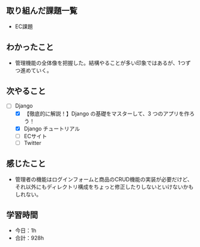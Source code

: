 ## 取り組んだ課題一覧
- EC課題

## わかったこと
- 管理機能の全体像を把握した。結構やることが多い印象ではあるが、1つずつ進めていく。

## 次やること
- [ ] Django
   - [x] 【徹底的に解説！】Django の基礎をマスターして、3 つのアプリを作ろう！
   - [x] Django チュートリアル
   - [ ] ECサイト
   - [ ] Twitter

## 感じたこと
- 管理者の機能はログインフォームと商品のCRUD機能の実装が必要だけど、それ以外にもディレクトリ構成をちょっと修正したりしないといけないかもしれない。

## 学習時間

- 今日：1h
- 合計：928h